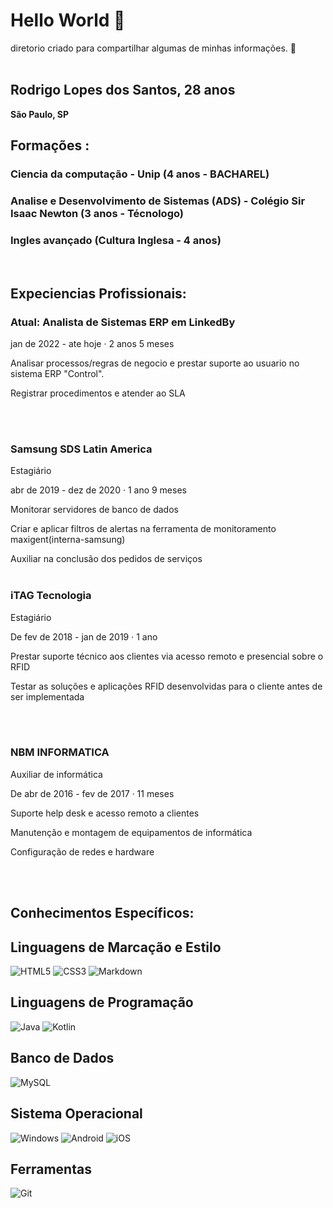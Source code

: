 # Hello World 🤙
diretorio criado para compartilhar algumas de minhas informações. 🙂  
<br>

## **Rodrigo Lopes dos Santos, 28 anos**
**São Paulo, SP**
## Formações :
### Ciencia da computação - Unip (4 anos - BACHAREL)
### Analise e Desenvolvimento de Sistemas (ADS) - Colégio Sir Isaac Newton (3 anos - Técnologo)
### Ingles avançado  (Cultura Inglesa - 4 anos)
<br>

## Expeciencias Profissionais: 

### Atual: Analista de Sistemas ERP em **LinkedBy**

jan de 2022 - ate hoje · 2 anos 5 meses

Analisar processos/regras de negocio e prestar suporte ao usuario no sistema ERP "Control".
  
Registrar procedimentos e atender ao SLA

<br><br>

### Samsung SDS Latin America
Estagiário

abr de 2019 - dez de 2020 · 1 ano 9 meses

Monitorar servidores de banco de dados
  
Criar e aplicar filtros de alertas na ferramenta de monitoramento maxigent(interna-samsung)
  
Auxiliar na conclusão dos pedidos de serviços
<br><br>


### iTAG Tecnologia
Estagiário

De fev de 2018 - jan de 2019 · 1 ano

Prestar suporte técnico aos clientes via acesso remoto e presencial sobre o RFID

Testar as soluções e aplicações RFID desenvolvidas para o cliente antes de ser implementada

 <br><br>

### NBM INFORMATICA

Auxiliar de informática

De abr de 2016 - fev de 2017 · 11 meses

Suporte help desk e acesso remoto a clientes

Manutenção e montagem de equipamentos de informática

Configuração de redes e hardware

<br><br>

## **Conhecimentos Específicos:**

##  Linguagens de Marcação e Estilo

![HTML5](https://img.shields.io/badge/HTML5-E34F26?style=for-the-badge&logo=html5&logoColor=white)
![CSS3](https://img.shields.io/badge/CSS3-1572B6?style=for-the-badge&logo=css3&logoColor=white)
![Markdown](https://img.shields.io/badge/Markdown-000?style=for-the-badge&logo=markdown)



## Linguagens de Programação
![Java](https://img.shields.io/badge/java-%23ED8B00.svg?style=for-the-badge&logo=openjdk&logoColor=white)
![Kotlin](https://img.shields.io/badge/Kotlin-0095D5?&style=for-the-badge&logo=kotlin&logoColor=white)


## Banco de Dados

![MySQL](https://img.shields.io/badge/MySQL-00000F?style=for-the-badge&logo=mysql&logoColor=white)

## Sistema Operacional

![Windows](https://img.shields.io/badge/Windows-000?style=for-the-badge&logo=windows&logoColor=2CA5E0)
![Android](https://img.shields.io/badge/Android-3DDC84?style=for-the-badge&logo=android&logoColor=white)
![iOS](https://img.shields.io/badge/iOS-000000?style=for-the-badge&logo=ios&logoColor=white)


## Ferramentas
![Git](https://img.shields.io/badge/GIT-E44C30?style=for-the-badge&logo=git&logoColor=white)
